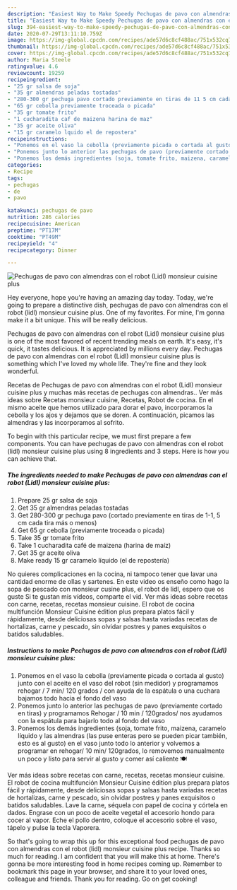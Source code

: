 ```yaml
---
description: "Easiest Way to Make Speedy Pechugas de pavo con almendras con el robot (Lidl) monsieur cuisine plus"
title: "Easiest Way to Make Speedy Pechugas de pavo con almendras con el robot (Lidl) monsieur cuisine plus"
slug: 394-easiest-way-to-make-speedy-pechugas-de-pavo-con-almendras-con-el-robot-lidl-monsieur-cuisine-plus
date: 2020-07-29T13:11:10.759Z
image: https://img-global.cpcdn.com/recipes/ade57d6c8cf488ac/751x532cq70/pechugas-de-pavo-con-almendras-con-el-robot-lidl-monsieur-cuisine-plus-foto-principal.jpg
thumbnail: https://img-global.cpcdn.com/recipes/ade57d6c8cf488ac/751x532cq70/pechugas-de-pavo-con-almendras-con-el-robot-lidl-monsieur-cuisine-plus-foto-principal.jpg
cover: https://img-global.cpcdn.com/recipes/ade57d6c8cf488ac/751x532cq70/pechugas-de-pavo-con-almendras-con-el-robot-lidl-monsieur-cuisine-plus-foto-principal.jpg
author: Maria Steele
ratingvalue: 4.6
reviewcount: 19259
recipeingredient:
- "25 gr salsa de soja"
- "35 gr almendras peladas tostadas"
- "280-300 gr pechuga pavo cortado previamente en tiras de 11 5 cm cada tira ms o menos"
- "65 gr cebolla previamente troceada o picada"
- "35 gr tomate frito"
- "1 cucharadita caf de maizena harina de maz"
- "35 gr aceite oliva"
- "15 gr caramelo lquido el de repostera"
recipeinstructions:
- "Ponemos en el vaso la cebolla (previamente picada o cortada al gusto) junto con el aceite en el vaso del robot (sin medidor) y programamos rehogar / 7 min/ 120 grados / con ayuda de la espátula o una cuchara bajamos todo hacia el fondo del vaso"
- "Ponemos junto lo anterior las pechugas de pavo (previamente cortado en tiras) y programamos Rehogar / 10 min / 120grados/ nos ayudamos con la espátula para bajarlo todo al fondo del vaso"
- "Ponemos los demás ingredientes (soja, tomate frito, maizena, caramelo líquido y las almendras (las puse enteras pero se pueden picar también, esto es al gusto) en el vaso junto todo lo anterior y volvemos a programar en rehogar/ 10 min/ 120grados, lo removemos manualmente un poco y listo para servir al gusto y comer así caliente 🍽"
categories:
- Recipe
tags:
- pechugas
- de
- pavo

katakunci: pechugas de pavo 
nutrition: 286 calories
recipecuisine: American
preptime: "PT17M"
cooktime: "PT49M"
recipeyield: "4"
recipecategory: Dinner

---
```



![Pechugas de pavo con almendras con el robot (Lidl) monsieur cuisine plus](https://img-global.cpcdn.com/recipes/ade57d6c8cf488ac/751x532cq70/pechugas-de-pavo-con-almendras-con-el-robot-lidl-monsieur-cuisine-plus-foto-principal.jpg)

Hey everyone, hope you're having an amazing day today. Today, we're going to prepare a distinctive dish, pechugas de pavo con almendras con el robot (lidl) monsieur cuisine plus. One of my favorites. For mine, I'm gonna make it a bit unique. This will be really delicious.

Pechugas de pavo con almendras con el robot (Lidl) monsieur cuisine plus is one of the most favored of recent trending meals on earth. It's easy, it's quick, it tastes delicious. It is appreciated by millions every day. Pechugas de pavo con almendras con el robot (Lidl) monsieur cuisine plus is something which I've loved my whole life. They're fine and they look wonderful.

Recetas de Pechugas de pavo con almendras con el robot (Lidl) monsieur cuisine plus y muchas más recetas de pechugas con almendras.. Ver más ideas sobre Recetas monsieur cuisine, Recetas, Robot de cocina. En el mismo aceite que hemos utilizado para dorar el pavo, incorporamos la cebolla y los ajos y dejamos que se doren. A continuación, picamos las almendras y las incorporamos al sofrito.


To begin with this particular recipe, we must first prepare a few components. You can have pechugas de pavo con almendras con el robot (lidl) monsieur cuisine plus using 8 ingredients and 3 steps. Here is how you can achieve that.

<!--inarticleads1-->

##### The ingredients needed to make Pechugas de pavo con almendras con el robot (Lidl) monsieur cuisine plus:

1. Prepare 25 gr salsa de soja
1. Get 35 gr almendras peladas tostadas
1. Get 280-300 gr pechuga pavo (cortado previamente en tiras de 1-1, 5 cm cada tira más o menos)
1. Get 65 gr cebolla (previamente troceada o picada)
1. Take 35 gr tomate frito
1. Take 1 cucharadita café de maizena (harina de maíz)
1. Get 35 gr aceite oliva
1. Make ready 15 gr caramelo líquido (el de repostería)


No quieres complicaciones en la cocina, ni tampoco tener que lavar una cantidad enorme de ollas y sartenes. En este video os enseño como hago la sopa de pescado con monsieur cusine plus, el robot de lidl, espero que os guste Si te gustan mis vídeos, comparte el vid. Ver más ideas sobre recetas con carne, recetas, recetas monsieur cuisine. El robot de cocina multifunción Monsieur Cuisine édition plus prepara platos fácil y rápidamente, desde deliciosas sopas y salsas hasta variadas recetas de hortalizas, carne y pescado, sin olvidar postres y panes exquisitos o batidos saludables. 

<!--inarticleads2-->

##### Instructions to make Pechugas de pavo con almendras con el robot (Lidl) monsieur cuisine plus:

1. Ponemos en el vaso la cebolla (previamente picada o cortada al gusto) junto con el aceite en el vaso del robot (sin medidor) y programamos rehogar / 7 min/ 120 grados / con ayuda de la espátula o una cuchara bajamos todo hacia el fondo del vaso
1. Ponemos junto lo anterior las pechugas de pavo (previamente cortado en tiras) y programamos Rehogar / 10 min / 120grados/ nos ayudamos con la espátula para bajarlo todo al fondo del vaso
1. Ponemos los demás ingredientes (soja, tomate frito, maizena, caramelo líquido y las almendras (las puse enteras pero se pueden picar también, esto es al gusto) en el vaso junto todo lo anterior y volvemos a programar en rehogar/ 10 min/ 120grados, lo removemos manualmente un poco y listo para servir al gusto y comer así caliente 🍽


Ver más ideas sobre recetas con carne, recetas, recetas monsieur cuisine. El robot de cocina multifunción Monsieur Cuisine édition plus prepara platos fácil y rápidamente, desde deliciosas sopas y salsas hasta variadas recetas de hortalizas, carne y pescado, sin olvidar postres y panes exquisitos o batidos saludables. Lave la carne, séquela con papel de cocina y córtela en dados. Engrase con un poco de aceite vegetal el accesorio hondo para cocer al vapor. Eche el pollo dentro, coloque el accesorio sobre el vaso, tápelo y pulse la tecla Vaporera. 

So that's going to wrap this up for this exceptional food pechugas de pavo con almendras con el robot (lidl) monsieur cuisine plus recipe. Thanks so much for reading. I am confident that you will make this at home. There's gonna be more interesting food in home recipes coming up. Remember to bookmark this page in your browser, and share it to your loved ones, colleague and friends. Thank you for reading. Go on get cooking!

